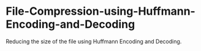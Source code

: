 # File-Compression-using-Huffmann-Encoding-and-Decoding
Reducing the size of the file using Huffmann Encoding and Decoding.
